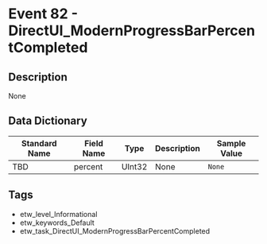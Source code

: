 # Event 82 - DirectUI_ModernProgressBarPercentCompleted

## Description
None

## Data Dictionary
|Standard Name|Field Name|Type|Description|Sample Value|
|---|---|---|---|---|
|TBD|percent|UInt32|None|`None`|

## Tags
* etw_level_Informational
* etw_keywords_Default
* etw_task_DirectUI_ModernProgressBarPercentCompleted